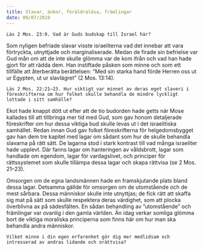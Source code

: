 ```yaml
---
title: Slavar, änkor, föräldralösa, främlingar
date: 09/07/2019
---
```


`Läs 2 Mos. 23:9. Vad är Guds budskap till Israel här?`

Som nyligen befriade slavar visste israeliterna vad det innebar att vara förtryckta, utnyttjade och marginaliserade. Medan de firade sin befrielse var Gud mån om att de inte skulle glömma var de kom ifrån och vad han hade gjort för att rädda dem. Han instiftade påsken som minne och som ett tillfälle att återberätta berättelsen: ”Med sin starka hand förde Herren oss ut ur Egypten, ut ur slavlägret” (2 Mos. 13:14).

`Läs 2 Mos. 22:21–23. Hur viktigt var minnet av deras eget slaveri i föreskrifterna om hur folket skulle behandla de mindre lyckligt lottade i sitt samhälle?`

Ekot hade knappt dött ut efter att de tio budorden hade getts när Mose kallades till att tillbringa mer tid med Gud, som gav honom detaljerade föreskrifter om hur dessa viktiga bud skulle levas ut i det israelitiska samhället. Redan innan Gud gav folket föreskrifterna för helgedomsbygget gav han dem tre kapitel med lagar om sådant som hur de skulle behandla slavarna på rätt sätt. De lagarna stod i stark kontrast till vad många israeliter hade upplevt. Där fanns lagar om hanteringen av våldsbrott, lagar som handlade om egendom, lagar för vardagslivet, och principer för rättssystemet som skulle tillämpa dessa lagar och skapa rättvisa (se 2 Mos. 21–23). 

Omsorgen om de egna landsmännen hade en framskjutande plats bland dessa lagar. Detsamma gällde för omsorgen om de utomstående och de mest sårbara. Dessa människor skulle inte utnyttjas; de fick rätt att skaffa sig mat på sätt som skulle respektera deras värdighet, som att plocka överblivna ax på sädesfälten. En sådan behandling av ”utomstående” och främlingar var ovanlig i den gamla världen. Än idag verkar somliga glömma bort de viktiga moraliska principerna som finns här om hur man ska behandla andra människor.

`Vilket minne i din egen erfarenhet gör dig mer medlidsam och intresserad av andras lidande och orättvisa?`
